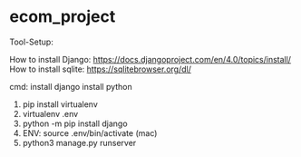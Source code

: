# ecom_project

Tool-Setup:

How to install Django: https://docs.djangoproject.com/en/4.0/topics/install/
How to install sqlite: https://sqlitebrowser.org/dl/

cmd:
install django
install python

1. pip install virtualenv
2. virtualenv .env
3. python -m pip install django
4. ENV: source .env/bin/activate (mac)
5. python3 manage.py runserver
